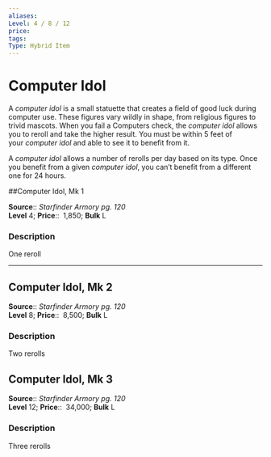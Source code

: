 ```yaml
---
aliases: 
Level: 4 / 8 / 12
price:  
tags: 
Type: Hybrid Item
---
```


# Computer Idol

A _computer idol_ is a small statuette that creates a field of good luck during computer use. These figures vary wildly in shape, from religious figures to trivid mascots. When you fail a Computers check, the _computer idol_ allows you to reroll and take the higher result. You must be within 5 feet of your _computer idol_ and able to see it to benefit from it.  
  
A _computer idol_ allows a number of rerolls per day based on its type. Once you benefit from a given _computer idol_, you can’t benefit from a different one for 24 hours.  

##Computer Idol, Mk 1

**Source**:: _Starfinder Armory pg. 120_  
**Level** 4;
**Price**::  1,850; **Bulk** L

### Description

One reroll

---

## Computer Idol, Mk 2

**Source**:: _Starfinder Armory pg. 120_  
**Level** 8;
**Price**::  8,500; **Bulk** L

### Description

Two rerolls

## Computer Idol, Mk 3

**Source**:: _Starfinder Armory pg. 120_  
**Level** 12;
**Price**::  34,000; **Bulk** L

### Description

Three rerolls
